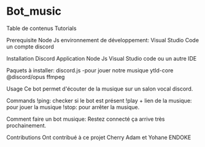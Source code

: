# Bot_music

Table de contenus
Tutorials

Prerequisite
Node Js
environnement de développement: Visual Studio Code 
un compte discord

Installation
Discord Application
Node Js
Visual Studio code ou un autre IDE

Paquets à installer:
discord.js
-pour jouer notre musique
ytld-core
@discord/opus
ffmpeg

Usage
Ce bot permet d'écouter de la musique sur un salon vocal discord.

Commands
!ping: checker si le bot est présent
!play + lien de la musique: pour jouer la musique
!stop: pour arrêter la musique.

Comment faire un bot musique:
Restez connecté ça arrive très prochainement.

Contributions
Ont contribué à ce projet Cherry Adam et Yohane ENDOKE
